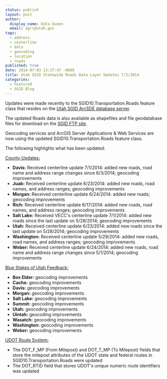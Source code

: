 ```yaml
---
status: publish
layout: post
author:
  display_name: Data Queen
  email: agrc@utah.gov
tags:
  - address
  - centerline
  - data
  - geocoding
  - location
  - roads
published: true
date: 2014-07-03 13:37:47 -0600
title: Utah SGID Statewide Roads Data Layer Updates 7/3/2014
categories:
  - Featured
  - SGID Blog
---
```

<p>Updates were made recently to the SGID10.Transportation.Roads feature class that resides on the <a href="{{ "/sgid-database/" | prepend: site.baseurl }}">Utah SGID ArcSDE database server</a>.</p>
<p>The updated Roads data is also available as shapefiles and file geodatabase files for download on the <a href="ftp://ftp.agrc.utah.gov/UtahSGID_Vector/UTM12_NAD83/TRANSPORTATION/PackagedData/_Statewide/UtahRoadAndHighwaySystem/">SGID FTP site</a>.</p>
<p>Geocoding services and ArcGIS Server Applications & Web Services are now using the updated SGID10.Transportation.Roads feature class.</p>
<p>The following highlights what has been updated:</p>
<p><span style="text-decoration: underline;">County Updates:</span></p>
<ul>
<li><strong>Davis:</strong> Received centerline update 7/1/2014: added new roads, road name and address range changes since 6/3/2014; geocoding improvements</li>
<li><strong>Juab:</strong> Received centerline update 6/23/2014: added new roads, road names, and address ranges; geocoding improvements</li>
<li><strong>Morgan:</strong> Received centerline update 6/24/2014: added new roads; geocoding improvements</li>
<li><strong>Rich:</strong> Received centerline update 6/17/2014: added new roads, road names, and address ranges; geocoding improvements</li>
<li><strong>Salt Lake:</strong> Received VECC's centerline update 7/1/2014: added new roads since the last update on 5/28/2014; geocoding improvements</li>
<li><strong>Utah:</strong> Received centerline update 6/23/2014: added new roads since the last update on 5/28/2014; geocoding improvements</li>
<li><strong>Washington:</strong> Received centerline update 5/29/2014: added new roads, road names, and address ranges; geocoding improvements</li>
<li><strong>Weber:</strong> Received centerline update 6/24/2014: added new roads, road name and address range changes since 5/1/2014; geocoding improvements</li>
</ul>
<p><span style="text-decoration: underline;">Blue Stakes of Utah Feedback:</span></p>
<ul>
<li><strong>Box Elder:</strong> geocoding improvements</li>
<li><strong>Cache:</strong> geocoding improvements</li>
<li><strong>Davis:</strong> geocoding improvements</li>
<li><strong>Morgan:</strong> geocoding improvements</li>
<li><strong>Salt Lake:</strong> geocoding improvements</li>
<li><strong>Summit:</strong> geocoding improvements</li>
<li><strong>Utah:</strong> geocoding improvements</li>
<li><strong>Uintah:</strong> geocoding improvements</li>
<li><strong>Wasatch:</strong> geocoding improvements</li>
<li><strong>Washington:</strong> geocoding improvements</li>
<li><strong>Weber:</strong> geocoding improvements</li>
</ul>
<p><span style="text-decoration: underline;">UDOT Route System:</span></p>
<ul>
<li>The DOT_F_MP (From Milepost) and DOT_T_MP (To Milepost) fields that store the milepost attributes of the UDOT state and federal routes in SGID10.Transportation.Roads were updated</li>
<li>The DOT_RTID field that stores UDOT's unique numeric route identifiers was updated</li>
</ul>
</ul>
</ul>
